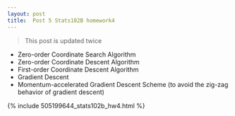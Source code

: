 ```yaml
---
layout: post
title:  Post 5 Stats102B homework4
---
```

> This post is updated twice

- Zero-order Coordinate Search Algorithm
- Zero-order Coordinate Descent Algorithm
- First-order Coordinate Descent Algorithm
- Gradient Descent
- Momentum-accelerated Gradient Descent Scheme (to avoid the zig-zag behavior of gradient descent)

<object data="/images/homework4.pdf" width="1000" height="1000" type='application/pdf'/>






{% include 505199644_stats102b_hw4.html %}
